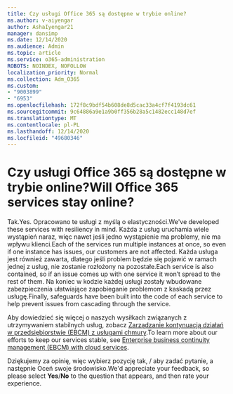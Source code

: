 ```yaml
---
title: Czy usługi Office 365 są dostępne w trybie online?
ms.author: v-aiyengar
author: AshaIyengar21
manager: dansimp
ms.date: 12/14/2020
ms.audience: Admin
ms.topic: article
ms.service: o365-administration
ROBOTS: NOINDEX, NOFOLLOW
localization_priority: Normal
ms.collection: Adm_O365
ms.custom:
- "9003899"
- "6953"
ms.openlocfilehash: 172f8c9bdf54b608de8d5cac33a4cf7f4193dc61
ms.sourcegitcommit: 9c64886a9e1a9b0ff356b28a5c1482ecc148d7ef
ms.translationtype: MT
ms.contentlocale: pl-PL
ms.lasthandoff: 12/14/2020
ms.locfileid: "49680346"
---
```

# <a name="will-office-365-services-stay-online"></a><span data-ttu-id="a125f-102">Czy usługi Office 365 są dostępne w trybie online?</span><span class="sxs-lookup"><span data-stu-id="a125f-102">Will Office 365 services stay online?</span></span>

<span data-ttu-id="a125f-103">Tak.</span><span class="sxs-lookup"><span data-stu-id="a125f-103">Yes.</span></span> <span data-ttu-id="a125f-104">Opracowano te usługi z myślą o elastyczności.</span><span class="sxs-lookup"><span data-stu-id="a125f-104">We've developed these services with resiliency in mind.</span></span> <span data-ttu-id="a125f-105">Każda z usług uruchamia wiele wystąpień naraz, więc nawet jeśli jedno wystąpienie ma problemy, nie ma wpływu klienci.</span><span class="sxs-lookup"><span data-stu-id="a125f-105">Each of the services run multiple instances at once, so even if one instance has issues, our customers are not affected.</span></span> <span data-ttu-id="a125f-106">Każda usługa jest również zawarta, dlatego jeśli problem będzie się pojawić w ramach jednej z usług, nie zostanie rozłożony na pozostałe.</span><span class="sxs-lookup"><span data-stu-id="a125f-106">Each service is also contained, so if an issue comes up with one service it won’t spread to the rest of them.</span></span> <span data-ttu-id="a125f-107">Na koniec w kodzie każdej usługi zostały wbudowane zabezpieczenia ułatwiające zapobieganie problemom z kaskadą przez usługę.</span><span class="sxs-lookup"><span data-stu-id="a125f-107">Finally, safeguards have been built into the code of each service to help prevent issues from cascading through the service.</span></span>

<span data-ttu-id="a125f-108">Aby dowiedzieć się więcej o naszych wysiłkach związanych z utrzymywaniem stabilnych usług, zobacz [Zarządzanie kontynuacją działań w przedsiębiorstwie (EBCM) z usługami chmury](https://go.microsoft.com/fwlink/?linkid=2124377).</span><span class="sxs-lookup"><span data-stu-id="a125f-108">To learn more about our efforts to keep our services stable, see [Enterprise business continuity management (EBCM) with cloud services](https://go.microsoft.com/fwlink/?linkid=2124377).</span></span>

<span data-ttu-id="a125f-109">Dziękujemy za opinię, więc wybierz pozycję tak,  /  aby zadać pytanie, a następnie Oceń swoje środowisko.</span><span class="sxs-lookup"><span data-stu-id="a125f-109">We'd appreciate your feedback, so please select **Yes**/**No** to the question that appears, and then rate your experience.</span></span>